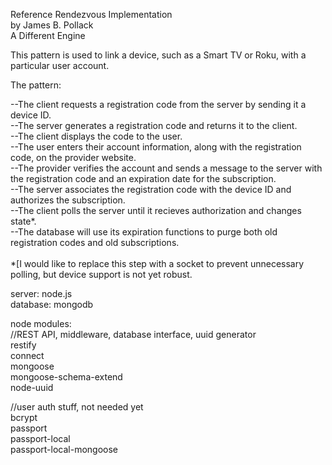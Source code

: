 Reference Rendezvous Implementation<br>
by James B. Pollack<br>
A Different Engine<br>

This pattern is used to link a device, such as a Smart TV or Roku, with a particular user account.<br>

The pattern:<br>

--The client requests a registration code from the server by sending it a device ID.<br>
--The server generates a registration code and returns it to the client.<br>
--The client displays the code to the user.<br>
--The user enters their account information, along with the registration code, on the provider website.<br>
--The provider verifies the account and sends a message to the server with the registration code and an expiration date for the subscription.<br>
--The server associates the registration code with the device ID and authorizes the subscription.<br>
--The client polls the server until it recieves authorization and changes state*.<br>
--The database will use its expiration functions to purge both old registration codes and old subscriptions.<br>
<br>
*[I would like to replace this step with a socket to prevent unnecessary polling, but device support is not yet robust.<br>




server: node.js<br>
database: mongodb<br>

node modules: <br>
//REST API, middleware, database interface, uuid generator<br>
restify<br>
connect<br>
mongoose<br>
mongoose-schema-extend<br>
node-uuid<br>


//user auth stuff, not needed yet<br>
bcrypt<br>
passport<br>
passport-local<br>
passport-local-mongoose<br>



